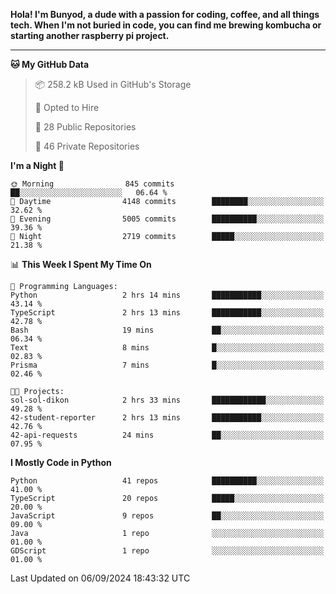 <p>
<b>Hola! I'm Bunyod, a dude with a passion for coding, coffee, and all things tech. When I'm not buried in code, you can find me brewing kombucha or starting another raspberry pi project.</b>
</p>

---

<!--START_SECTION:waka-->
**🐱 My GitHub Data** 

> 📦 258.2 kB Used in GitHub's Storage 
 > 
> 💼 Opted to Hire
 > 
> 📜 28 Public Repositories 
 > 
> 🔑 46 Private Repositories 
 > 
**I'm a Night 🦉** 

```text
🌞 Morning                845 commits         ██░░░░░░░░░░░░░░░░░░░░░░░   06.64 % 
🌆 Daytime                4148 commits        ████████░░░░░░░░░░░░░░░░░   32.62 % 
🌃 Evening                5005 commits        ██████████░░░░░░░░░░░░░░░   39.36 % 
🌙 Night                  2719 commits        █████░░░░░░░░░░░░░░░░░░░░   21.38 % 
```


📊 **This Week I Spent My Time On** 

```text
💬 Programming Languages: 
Python                   2 hrs 14 mins       ███████████░░░░░░░░░░░░░░   43.14 % 
TypeScript               2 hrs 13 mins       ███████████░░░░░░░░░░░░░░   42.78 % 
Bash                     19 mins             ██░░░░░░░░░░░░░░░░░░░░░░░   06.34 % 
Text                     8 mins              █░░░░░░░░░░░░░░░░░░░░░░░░   02.83 % 
Prisma                   7 mins              █░░░░░░░░░░░░░░░░░░░░░░░░   02.46 % 

🐱‍💻 Projects: 
sol-sol-dikon            2 hrs 33 mins       ████████████░░░░░░░░░░░░░   49.28 % 
42-student-reporter      2 hrs 13 mins       ███████████░░░░░░░░░░░░░░   42.76 % 
42-api-requests          24 mins             ██░░░░░░░░░░░░░░░░░░░░░░░   07.95 % 
```

**I Mostly Code in Python** 

```text
Python                   41 repos            ██████████░░░░░░░░░░░░░░░   41.00 % 
TypeScript               20 repos            █████░░░░░░░░░░░░░░░░░░░░   20.00 % 
JavaScript               9 repos             ██░░░░░░░░░░░░░░░░░░░░░░░   09.00 % 
Java                     1 repo              ░░░░░░░░░░░░░░░░░░░░░░░░░   01.00 % 
GDScript                 1 repo              ░░░░░░░░░░░░░░░░░░░░░░░░░   01.00 % 
```




 Last Updated on 06/09/2024 18:43:32 UTC
<!--END_SECTION:waka-->
